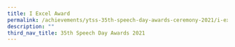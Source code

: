 ```yaml
---
title: I Excel Award
permalink: /achievements/ytss-35th-speech-day-awards-ceremony-2021/i-excel-award/
description: ""
third_nav_title: 35th Speech Day Awards 2021
---
```

